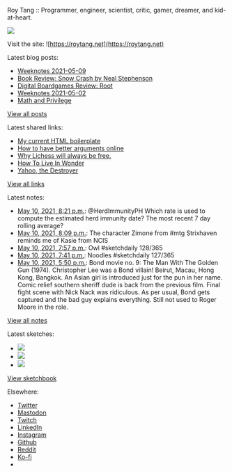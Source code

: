 Roy Tang :: Programmer, engineer, scientist, critic, gamer, dreamer, and kid-at-heart.

![](https://roytang.net/static/img/profile.jpg)

Visit the site: ![https://roytang.net](https://roytang.net)

Latest blog posts:

- [Weeknotes 2021-05-09](https://roytang.net/2021/05/weeknotes-2021-05-09/)
- [Book Review: Snow Crash by Neal Stephenson](https://roytang.net/2021/05/snow-crash/)
- [Digital Boardgames Review: Root](https://roytang.net/2021/05/root/)
- [Weeknotes 2021-05-02](https://roytang.net/2021/05/weeknotes-2021-05-02/)
- [Math and Privilege](https://roytang.net/2021/04/math-privilege/)

[View all posts](https://roytang.net/blog)

Latest shared links:

- [My current HTML boilerplate](https://roytang.net/2021/05/my-current-html-boilerplate/)
- [How to have better arguments online](https://roytang.net/2021/04/how-to-have-better-arguments-online/)
- [Why Lichess will always be free.](https://roytang.net/2021/04/why-lichess-will-always-be-free/)
- [How To Live In Wonder](https://roytang.net/2021/04/how-to-live-in-wonder/)
- [Yahoo, the Destroyer](https://roytang.net/2021/04/yahoo-the-destroyer/)

[View all links](https://roytang.net/links)

Latest notes:

- [May 10, 2021, 8:21 p.m.](https://roytang.net/2021/05/1391730047287922688/): @HerdImmunityPH Which rate is used to compute the estimated herd immunity date? The most recent 7 day rolling average?
- [May 10, 2021, 8:09 p.m.](https://roytang.net/2021/05/1391727135916654594/): The character Zimone from #mtg Strixhaven reminds me of Kasie from NCIS
- [May 10, 2021, 7:57 p.m.](https://roytang.net/2021/05/1391724098376454152/): Owl #sketchdaily 128/365
- [May 10, 2021, 7:41 p.m.](https://roytang.net/2021/05/1391720092199649286/): Noodles #sketchdaily 127/365
- [May 10, 2021, 5:50 p.m.](https://roytang.net/2021/05/ba2999c2cc9d8803ad982d24e52035e6/): Bond movie no. 9: The Man With The Golden Gun (1974). Christopher Lee was a Bond villain! Beirut, Macau, Hong Kong, Bangkok. An Asian girl is introduced just for the pun in her name. Comic relief southern sheriff dude is back from the previous film. Final fight scene with Nick Nack was ridiculous. As per usual, Bond gets captured and the bad guy explains everything. Still not used to Roger Moore in the role.

[View all notes](https://roytang.net/notes)

Latest sketches:


- ![](https://roytang.net/media/cache/fa/e3/fae3944698485fee9ab8f57da1a9c8f0.jpg)
- ![](https://roytang.net/media/cache/51/5b/515b212fc40a4b82216c9bd45b4b24f6.jpg)
- ![](https://roytang.net/media/cache/02/37/023706d0e7ebb0d7f4cc018e3dd54ec1.jpg)

[View sketchbook](https://roytang.net/albums/sketchbook)


Elsewhere:

- [Twitter](https://twitter.com/roytang)
- [Mastodon](https://mastodon.technology/@roytang)
- [Twitch](https://twitch.tv/twitchyroy)
- [LinkedIn](https://www.linkedin.com/in/roytang)
- [Instagram](https://instagram.com/roytang0400)
- [Github](https://github.com/roytang)
- [Reddit](https://reddit.com/u/hungryroy)
- [Ko-fi](https://ko-fi.com/roytang)
- [](mailto:hello@roytang.net)